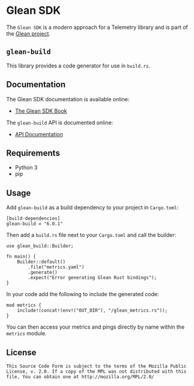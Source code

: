 # Glean SDK

The `Glean SDK` is a modern approach for a Telemetry library and is part of the [Glean project](https://docs.telemetry.mozilla.org/concepts/glean/glean.html).

## `glean-build`

This library provides a code generator for use in `build.rs`.

## Documentation

The Glean SDK documentation is available online:

* [The Glean SDK Book][book]

The `glean-build` API is documented online:

* [API Documentation][apidocs]

[book]: https://mozilla.github.io/glean/
[apidocs]: https://docs.rs/glean-build/

## Requirements

* Python 3
* pip

## Usage

Add `glean-build` as a build dependency to your project in `Cargo.toml`:

```
[build-dependencies]
glean-build = "6.0.1"
```

Then add a `build.rs` file next to your `Cargo.toml` and call the builder:

```rust,no_run
use glean_build::Builder;

fn main() {
    Builder::default()
        .file("metrics.yaml")
        .generate()
        .expect("Error generating Glean Rust bindings");
}
```

In your code add the following to include the generated code:

```rust,ignore
mod metrics {
    include!(concat!(env!("OUT_DIR"), "/glean_metrics.rs"));
}
```

You can then access your metrics and pings directly by name within the `metrics` module.

## License

    This Source Code Form is subject to the terms of the Mozilla Public
    License, v. 2.0. If a copy of the MPL was not distributed with this
    file, You can obtain one at http://mozilla.org/MPL/2.0/
